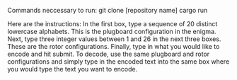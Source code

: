 Commands neccessary to run: git clone [repository name]
cargo run

Here are the instructions:
In the first box, type a sequence of 20 distinct lowercase alphabets. This is the plugboard configuration in the enigma. 
Next, type three integer values between 1 and 26 in the next three boxes. These are the rotor configurations.
Finally, type in what you would like to encode and hit submit. 
To decode, use the same plugboard and rotor configurations and simply type in the encoded text into the same box where you would type the text you want to encode.
